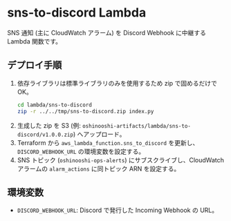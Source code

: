 # sns-to-discord Lambda

SNS 通知 (主に CloudWatch アラーム) を Discord Webhook に中継する Lambda 関数です。

## デプロイ手順
1. 依存ライブラリは標準ライブラリのみを使用するため zip で固めるだけで OK。
   ```bash
   cd lambda/sns-to-discord
   zip -r ../../tmp/sns-to-discord.zip index.py
   ```
2. 生成した zip を S3 (例: `oshinooshi-artifacts/lambda/sns-to-discord/v1.0.0.zip`) へアップロード。
3. Terraform から `aws_lambda_function.sns_to_discord` を更新し、`DISCORD_WEBHOOK_URL` の環境変数を設定する。
4. SNS トピック (`oshinooshi-ops-alerts`) にサブスクライブし、CloudWatch アラームの `alarm_actions` に同トピック ARN を設定する。

## 環境変数
- `DISCORD_WEBHOOK_URL`: Discord で発行した Incoming Webhook の URL。
